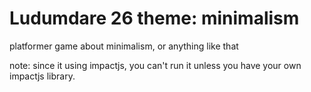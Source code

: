# Ludumdare 26 theme: minimalism

platformer game about minimalism, or anything like that

note:
since it using impactjs, you can't run it unless you have your own impactjs library.